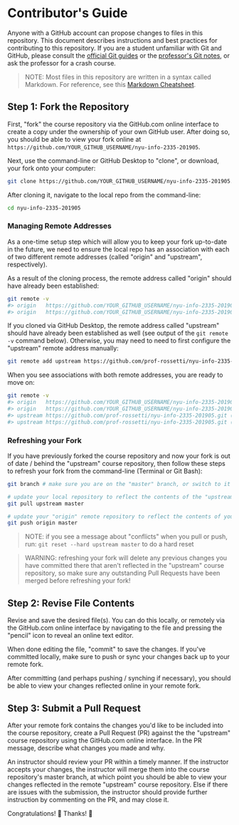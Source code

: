 # Contributor's Guide

Anyone with a GitHub account can propose changes to files in this repository. This document describes instructions and best practices for contributing to this repository. If you are a student unfamiliar with Git and GitHub, please consult the [official Git guides](https://guides.github.com/) or the [professor's Git notes](/notes/clis/git.md), or ask the professor for a crash course.

> NOTE: Most files in this repository are written in a syntax called Markdown. For reference, see this [Markdown Cheatsheet](https://guides.github.com/pdfs/markdown-cheatsheet-online.pdf).

## Step 1: Fork the Repository

First, "fork" the course repository via the GitHub.com online interface to create a copy under the ownership of your own GitHub user. After doing so, you should be able to view your fork online at `https://github.com/YOUR_GITHUB_USERNAME/nyu-info-2335-201905`.

Next, use the command-line or GitHub Desktop to "clone", or download, your fork onto your computer:

```sh
git clone https://github.com/YOUR_GITHUB_USERNAME/nyu-info-2335-201905.git # this is the HTTPS address, but alternatively you can use the SSH address
```

After cloning it, navigate to the local repo from the command-line:

```sh
cd nyu-info-2335-201905
```

### Managing Remote Addresses

As a one-time setup step which will allow you to keep your fork up-to-date in the future, we need to ensure the local repo has an association with each of two different remote addresses (called "origin" and "upstream", respectively).

As a result of the cloning process, the remote address called "origin" should have already been established:

```sh
git remote -v
#> origin	https://github.com/YOUR_GITHUB_USERNAME/nyu-info-2335-201905.git (fetch)
#> origin	https://github.com/YOUR_GITHUB_USERNAME/nyu-info-2335-201905.git (push)
```

If you cloned via GitHub Desktop, the remote address called "upstream" should have already been established as well (see output of the `git remote -v` command below). Otherwise, you may need to need to first configure the "upstream" remote address manually:

```sh
git remote add upstream https://github.com/prof-rossetti/nyu-info-2335-201905.git # this is the HTTPS address, but alternatively you can use the SSH address
```

When you see associations with both remote addresses, you are ready to move on:

```sh
git remote -v
#> origin	https://github.com/YOUR_GITHUB_USERNAME/nyu-info-2335-201905.git (fetch)
#> origin	https://github.com/YOUR_GITHUB_USERNAME/nyu-info-2335-201905.git (push)
#> upstream	https://github.com/prof-rossetti/nyu-info-2335-201905.git (fetch)
#> upstream	https://github.com/prof-rossetti/nyu-info-2335-201905.git (push)
```

### Refreshing your Fork

If you have previously forked the course repository and now your fork is out of date / behind the "upstream" course repository, then follow these steps to refresh your fork from the command-line (Terminal or Git Bash):

```sh
git branch # make sure you are on the "master" branch, or switch to it

# update your local repository to reflect the contents of the "upstream" remote repository:
git pull upstream master

# update your "origin" remote repository to reflect the contents of your local repository:
git push origin master
```

> NOTE: if you see a message about "conflicts" when you pull or push, run: `git reset --hard upstream master` to do a hard reset

> WARNING: refreshing your fork will delete any previous changes you have committed there that aren't reflected in the "upstream" course repository, so make sure any outstanding Pull Requests have been merged before refreshing your fork!


## Step 2: Revise File Contents

Revise and save the desired file(s). You can do this locally, or remotely via the GitHub.com online interface by navigating to the file and pressing the "pencil" icon to reveal an online text editor.

When done editing the file, "commit" to save the changes. If you've committed locally, make sure to push or sync your changes back up to your remote fork.

After committing (and perhaps pushing / synching if necessary), you should be able to view your changes reflected online in your remote fork.

## Step 3: Submit a Pull Request

After your remote fork contains the changes you'd like to be included into the course repository, create a Pull Request (PR) against the the "upstream" course repository using the GitHub.com online interface. In the PR message, describe what changes you made and why.

An instructor should review your PR within a timely manner. If the instructor accepts your changes, the instructor will merge them into the course repository's master branch, at which point you should be able to view your changes reflected in the remote "upstream" course repository. Else if there are issues with the submission, the instructor should provide further instruction by commenting on the PR, and may close it.

Congratulations! :clap: Thanks! :pray:
